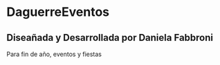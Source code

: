 # DaguerreEventos

## Diseañada y Desarrollada por Daniela Fabbroni
Para fin de año, eventos y fiestas
